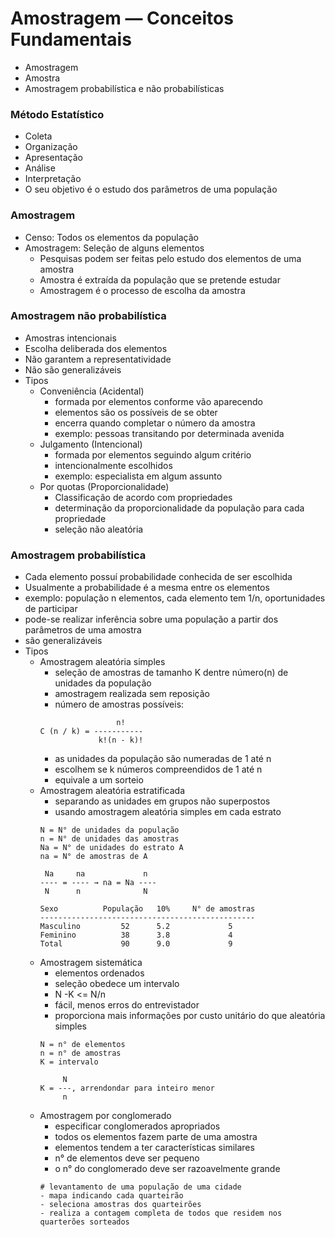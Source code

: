 # Amostragem — Conceitos Fundamentais
- Amostragem
- Amostra
- Amostragem probabilística e não probabilísticas

### Método Estatístico
- Coleta
- Organização
- Apresentação
- Análise
- Interpretação
- O seu objetivo é o estudo dos parâmetros de uma população

### Amostragem
- Censo: Todos os elementos da população
- Amostragem: Seleção de alguns elementos
    - Pesquisas podem ser feitas pelo estudo dos elementos de uma amostra
    - Amostra é extraída da população que se pretende estudar
    - Amostragem é o processo de escolha da amostra

### Amostragem não probabilística
- Amostras intencionais
- Escolha deliberada dos elementos
- Não garantem a representatividade
- Não são generalizáveis
- Tipos
  * Conveniência (Acidental)
    * formada por elementos conforme vão aparecendo
    * elementos são os possíveis de se obter
    * encerra quando completar o número da amostra
    * exemplo: pessoas transitando por determinada avenida
  * Julgamento (Intencional)
    * formada por elementos seguindo algum critério
    * intencionalmente escolhidos
    * exemplo: especialista em algum assunto
  * Por quotas (Proporcionalidade)
    * Classificação de acordo com propriedades
    * determinação da proporcionalidade da população para cada propriedade
    * seleção não aleatória

### Amostragem probabilística
- Cada elemento possuí probabilidade conhecida de ser escolhida
- Usualmente a probabilidade é a mesma entre os elementos
- exemplo: população n elementos, cada elemento tem 1/n, oportunidades de participar
- pode-se realizar inferência sobre uma população a partir dos parâmetros de uma amostra
- são generalizáveis
- Tipos
    * Amostragem aleatória simples
        * seleção de amostras de tamanho K dentre número(n) de unidades da população
        * amostragem realizada sem reposição
        * número de amostras possíveis:
        ```buildoutcfg
                         n!
        C (n / k) = -----------
                     k!(n - k)!
        ```
        * as unidades da população são numeradas de 1 até n
        * escolhem se k números compreendidos de 1 até n
        * equivale a um sorteio
    * Amostragem aleatória estratificada
      * separando as unidades em grupos não superpostos
      * usando amostragem aleatória simples em cada estrato
      ```buildoutcfg
      N = N° de unidades da população
      n = N° de unidades das amostras
      Na = N° de unidades do estrato A
      na = N° de amostras de A
      
       Na     na             n
      ---- = ---- → na = Na ----
       N      n              N
      
      Sexo          População   10%     N° de amostras
      ------------------------------------------------
      Masculino         52      5.2             5
      Feminino          38      3.8             4
      Total             90      9.0             9
      ```
    * Amostragem sistemática
      * elementos ordenados
      * seleção obedece um intervalo
      * N -K <= N/n
      * fácil, menos erros do entrevistador
      * proporciona mais informações por custo unitário do que aleatória simples
      ```buildoutcfg
      N = n° de elementos
      n = n° de amostras
      K = intervalo
      
           N 
      K = ---, arrendondar para inteiro menor
           n
      ```
    * Amostragem por conglomerado
      * especificar conglomerados apropriados
      * todos os elementos fazem parte de uma amostra
      * elementos tendem a ter características similares
      * n° de elementos deve ser pequeno
      * o n° do conglomerado deve ser razoavelmente grande
      ```buildoutcfg
      # levantamento de uma população de uma cidade
      - mapa indicando cada quarteirão
      - seleciona amostras dos quarteirões
      - realiza a contagem completa de todos que residem nos quarterões sorteados
      ```
